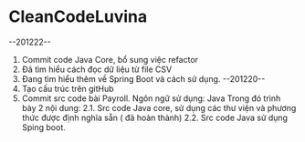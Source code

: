 # CleanCodeLuvina
--201222--
1. Commit code Java Core, bổ sung việc refactor
2. Đã tìm hiểu cách đọc dữ liệu từ file CSV
3. Đang tìm hiểu thêm về Spring Boot và cách sử dụng.
--201220--
1. Tạo cấu trúc trên gitHub
2. Commit src code bài Payroll. Ngôn ngữ sử dụng: Java Trong đó trình bày 2 nội dung:
    2.1. Src code Java core, sử dụng các thư viện và phương thức được định nghĩa sẵn ( đã hoàn thành)
    2.2. Src code Java sử dụng Sping boot.
